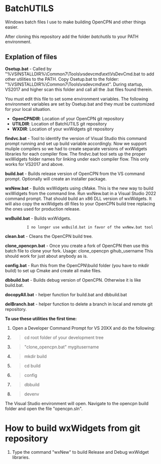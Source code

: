 # BatchUTILS
Windows batch files I use to make building OpenCPN and other things easier.

After cloning this repository add the folder *batchutils* to your PATH environment.

## Explation of files
**Osetup.bat** - Called by "%VSINSTALLDIR%\Common7\Tools\vsdevcmd\ext\VsDevCmd.bat to add other utilities to the PATH. Copy Osetup.bat to the folder: "%VSINSTALLDIR%\Common7\Tools\vsdevcmd\ext". During startup, VS2017 and higher scan this folder and call all the .bat files found therein.

You must edit this file to set some environment variables.  The following environment variables are set by Osetup.bat and they must be customized for your local situation.

- **OpenCPNDIR**: Location of your OpenCPN git repository
- **UTILDIR**: Location of BatchUTILS git repository
- **WXDIR**: Location of your wxWidgets git repository

**findvc.bat** - Tool to identify the version of Visual Studio this command prompt running and set up build variable accordingly.  Now 
we support muliple compilers so we had to create separate versions of wxWidgets libraries for each compiler flow. The
findvc.bat tool sets up the proper wxWidgets folder names for linking under each compiler flow.  This only works for 
VS2017 and above.

**build.bat** - Builds release version of OpenCPN from the VS command prompt. Optionally will create an installer package.

**wxNew.bat** - Builds wxWidgets using cMake.  This is the new way to build wxWidgets from the command line. Run wxNew.bat in a 
Visual Studio 2022 command prompt.  That should build an x86 DLL version of wxWidgets.  It will also copy the 
wxWidgets dll files to your OpenCPN build tree replacing the ones used for production release.
           
**wxBuild.bat** - Builds wxWidgets.
              
              I no longer use wxBuild.bat in favor of the wxNew.bat tool

**clean.bat** - Cleans the OpenCPN build tree.

**clone_opencpn.bat** - Once you create a fork of OpenCPN then use this batch file to clone your fork. Usage: clone_opencpn gihub_username
This should work for just about anybody as is.
                    
**config.bat** - Run this from the OpenCPN\build folder (you have to mkdir build) to set up Cmake and create all make files.

**dbbuild.bat** - Builds debug version of OpenCPN. Otherwise it is like build.bat.

**docopyAll.bat** - helper function for build.bat and dbbuild.bat

**delBranch.bat** - helper function to delete a branch in local and remote git repository.

**To use these utilities the first time:**

1. Open a Developer Command Prompt for VS 20XX and do the following:
2. > cd root folder of your development tree
3. > "clone_opencpn.bat" mygitusername
4. > mkdir build
5. > cd build
6. > config
7. > dbbuild
8. > devenv

The Visual Studio environment will open.  Navigate to the opencpn build folder and open the file "opencpn.sln".

# How to build wxWidgets from git repository

1. Type the command "wxNew" to build Release and Debug wxWidget libraries.
